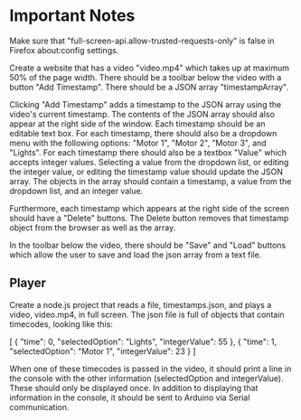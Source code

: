 # Important Notes
Make sure that "full-screen-api.allow-trusted-requests-only" is false in Firefox about:config settings.



Create a website that has a video "video.mp4" which takes up at maximum 50% of the page width. There should be a toolbar below the video with a button "Add Timestamp". There should be a JSON array "timestampArray".

Clicking "Add Timestamp" adds a timestamp to the JSON array using the video's current timestamp. The contents of the JSON array should also appear at the right side of the window. Each timestamp should be an editable text box. For each timestamp, there should also be a dropdown menu with the following options: "Motor 1", "Motor 2", "Motor 3", and "Lights". For each timestamp there should also be a textbox "Value" which accepts integer values. Selecting a value from the dropdown list, or editing the integer value, or editing the timestamp value should update the JSON array. The objects in the array should contain a timestamp, a value from the dropdown list, and an integer value.

Furthermore, each timestamp which appears at the right side of the screen should have a "Delete" buttons. The Delete button removes that timestamp object from the browser as well as the array.

In the toolbar below the video, there should be "Save" and "Load" buttons which allow the user to save and load the json array from a text file.


## Player

Create a node.js project that reads a file, timestamps.json, and plays a video, video.mp4, in full screen. The json file is full of objects that contain timecodes, looking like this:

[
  {
    "time": 0,
    "selectedOption": "Lights",
    "integerValue": 55
  },
  {
    "time": 1,
    "selectedOption": "Motor 1",
    "integerValue": 23
  }
]

When one of these timecodes is passed in the video, it should print a line in the console with the other information (selectedOption and integerValue). These should only be displayed once. In addition to displaying that information in the console, it should be sent to Arduino via Serial communication.